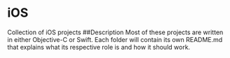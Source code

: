 # iOS
Collection of iOS projects
##Description
Most of these projects are written in either Objective-C or Swift.
Each folder will contain its own README.md that explains what its respective role is and how it should work.
